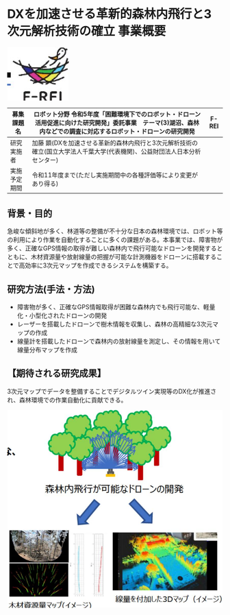 # DXを加速させる革新的森林内飛行と3次元解析技術の確立 事業概要

![](_page_0_Picture_1.jpeg)

| 募集課題名 | ロボット分野 令和5年度「困難環境下でのロボット・ドローン活用促進に向けた研究開発」委託事業　テーマ(3)湖沼、森林内などでの調査に対応するロボット・ドローンの研究開発  | F-REI |
| --- | --- | --- |
| 研究実施者 | 加藤 顕(DXを加速させる革新的森林内飛行と3次元解析技術の確立(国立大学法人千葉大学(代表機関)、公益財団法人日本分析センター) |  |
| 実施予定期間 | 令和11年度まで(ただし実施期間中の各種評価等により変更があり得る) |  |

## 背景・目的

急峻な傾斜地が多く、林道等の整備が不十分な日本の森林環境では、ロボット等の利用により作業を自動化することに多くの課題がある。本事業では、障害物が多く、正確なGPS情報の取得が難しい森林内で飛行可能なドローンを開発するとともに、木材資源量や放射線量の把握が可能な計測機器をドローンに搭載することで高効率に3次元マップを作成できるシステムを構築する。

## 研究方法(手法・方法)

- 障害物が多く、正確なGPS情報取得が困難な森林内でも飛行可能な、軽量化・小型化されたドローンの開発
- レーザーを搭載したドローンで樹木情報を収集し、森林の高精細な3次元マップの作成
- 線量計を搭載したドローンで森林内の放射線量を測定し、その情報を用いて線量分布マップを作成

## 【期待される研究成果】

3次元マップでデータを整備することでデジタルツイン実現等のDX化が推進され、森林環境での作業自動化に貢献できる。

![](_page_0_Figure_11.jpeg)

